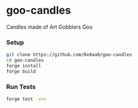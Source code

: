 # goo-candles

Candles made of Art Gobblers Goo

### Setup

```sh
git clone https://github.com/0x0aa0/goo-candles
cd goo-candles
forge install
forge build
```

### Run Tests

```sh
forge test -vvv
```
